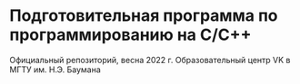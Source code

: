 # Подготовительная программа по программированию на C/C++

Официальный репозиторий, весна 2022 г.
Образовательный центр VK в МГТУ им. Н.Э. Баумана

